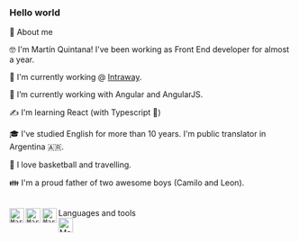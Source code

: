 ### Hello world

🚀 About me

🤓 I'm Martín Quintana! I've been working as Front End developer for almost a year. 

🔭 I'm currently working @ [Intraway](https://www.intraway.com/).

🌱 I’m currently working with Angular and AngularJS.

✍️ I'm learning React (with Typescript :metal:)

🎓 I've studied English for more than 10 years. I'm public translator in Argentina 🇦🇷. 

🏀 I love basketball and travelling. 

👪 I'm a proud father of two awesome boys (Camilo and Leon).

<br />
Languages and tools
<code><img align="left" alt="Martin Quintana twitter" width="26px" src="https://icongr.am/devicon/angularjs-original.svg?size=128&color=currentColor"/></code>
<code><img align="left" alt="Martin Quintana twitter" width="26px" src="https://icongr.am/devicon/javascript-original.svg?size=128&color=currentColor"/></code>
<code><img align="left" alt="Martin Quintana twitter" width="26px" src="https://icongr.am/devicon/angularjs-original.svg?size=128&color=currentColor"/></code>

<br />
<a href="https://twitter.com/mquintana1988">
<img align="left" alt="Martin Quintana twitter" width="26px" src="https://icongr.am/fontawesome/twitter.svg?size=128&color=49ced0" />
</a>





<!--
**quintanamartin/quintanamartin** is a ✨ _special_ ✨ repository because its `README.md` (this file) appears on your GitHub profile.

Here are some ideas to get you started:

- 🔭 I’m currently working on ...
- 🌱 I’m currently learning ...
- 👯 I’m looking to collaborate on ...
- 🤔 I’m looking for help with ...
- 💬 Ask me about ...
- 📫 How to reach me: ...
- 😄 Pronouns: ...
- ⚡ Fun fact: ...
-->
